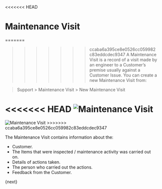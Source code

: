 <<<<<<< HEAD
# Maintenance Visit

=======
>>>>>>> ccaba6a395ce8e0526cc059982c83eddcdec9347
A Maintenance Visit is a record of a visit made by an engineer to a
Customer’s premise usually against a Customer Issue. You can create a new
Maintenance Visit from:

> Support > Maintenance Visit > New Maintenance Visit

<<<<<<< HEAD
<img class="screenshot" alt="Maintenance Visit" src="/docs/assets/img/support/maintenance-visit.png">
=======
<img class="screenshot" alt="Maintenance Visit" src="{{docs_base_url}}/assets/img/support/maintenance-visit.png">
>>>>>>> ccaba6a395ce8e0526cc059982c83eddcdec9347

The Maintenance Visit contains information about the:

  * Customer.
  * The Items that were inspected / maintenance activity was carried out on.
  * Details of actions taken.
  * The person who carried out the actions.
  * Feedback from the Customer.

{next}
